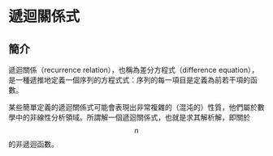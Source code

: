 # 遞迴關係式

## 簡介

遞迴關係（recurrence relation），也稱為差分方程式（difference equation），是一種遞推地定義一個序列的方程式式：序列的每一項目是定義為前若干項的函數。

某些簡單定義的遞迴關係式可能會表現出非常複雜的（混沌的）性質，他們屬於數學中的非線性分析領域。所謂解一個遞迴關係式，也就是求其解析解，即關於$$n$$的非遞迴函數。
